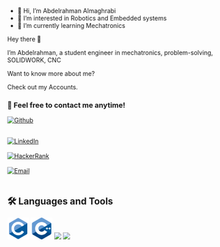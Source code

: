 - 👋 Hi, I’m Abdelrahman Almaghrabi
- 👀 I’m interested in Robotics and Embedded systems
- 🌱 I’m currently learning Mechatronics
 


Hey there 👋

I’m Abdelrahman, a student engineer in mechatronics, problem-solving, SOLIDWORK, CNC

Want to know more about me?

Check out my Accounts.

### 📝 Feel free to contact me anytime! 

[![Github](https://img.shields.io/github/followers/Your_Username?label=Follow%20Me&style=social)](https://github.com/AbdelrahmanAlmaghrabi)


 
<html>
 
<body>
    <br>
    <!--   LinkedIn -->
    <a href="https://www.linkedin.com/in/abdul-rahman-yousef-almaghrabi/">
        <img src="https://img.shields.io/badge/LinkedIn-Abdel%20Rahman%20%20Almaghrabi-blue?logo=Linkedin&logoColor=blue&labelColor=black" alt="LinkedIn">
    </a>
    </br>
    <br>
    <!--  k -->
    <a href="https://www.hackerrank.com/bodbaosh258"> <!--    HackerRank -->
        <img src="https://img.shields.io/badge/HackerRank-Abdel Rahman Almaghrabi-brightgreen?logo=HackerRank&logoColor=Green&labelColor=black" alt="HackerRank"> <!--  HackerRank -->
    </a>
    </br>
    <br>
    <!--   -->
    <a href="mailto:bodbaosh258@gmail.com">
        <img src="https://img.shields.io/badge/Email-bodbaosh258@gmail.com-red?logo=Gmail&logoColor=white&labelColor=black" alt="Email">
    </a>
    </br>
    <br>
    <!--   -->
  <h2>🛠️ Languages and Tools</h2>
<code><img height="50" src="https://raw.githubusercontent.com/devicons/devicon/master/icons/c/c-original.svg"></code>
<code><img height="50" src="https://raw.githubusercontent.com/devicons/devicon/master/icons/cplusplus/cplusplus-original.svg"></code>
<code><img height="50" src="https://user-images.githubusercontent.com/674621/71187801-14e60a80-2280-11ea-94c9-e56576f76baf.png"></code>
<code><img height="50" src="https://www.svgrepo.com/show/508968/solidworks.svg"></code>
</body>
</html>
